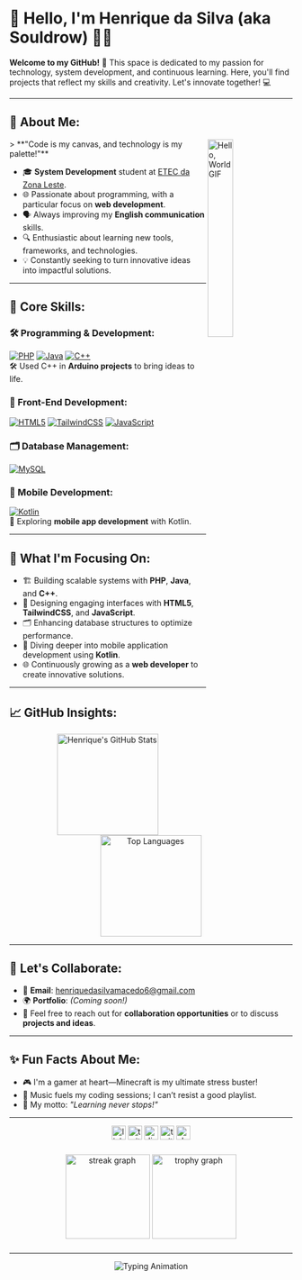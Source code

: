 

# 👋 Hello, I'm **Henrique da Silva** (aka Souldrow) 👨‍💻

**Welcome to my GitHub!** 🚀 This space is dedicated to my passion for technology, system development, and continuous learning. Here, you'll find projects that reflect my skills and creativity. Let's innovate together! 💻

---

## 🌟 About Me:
  <img src="https://media.giphy.com/media/f3iwJFOVOwuy7K6FFw/giphy.gif" alt="Hello, World GIF" width="30%" align="right"/>
> **"Code is my canvas, and technology is my palette!"**

- 🎓 **System Development** student at [ETEC da Zona Leste](https://www.etec.sp.gov.br/).  
- 🌐 Passionate about programming, with a particular focus on **web development**.
- 🗣️ Always improving my **English communication** skills.
- 🔍 Enthusiastic about learning new tools, frameworks, and technologies.  
- 💡 Constantly seeking to turn innovative ideas into impactful solutions.

---

## 💼 Core Skills:

### 🛠 Programming & Development:
[![PHP](https://img.shields.io/badge/-PHP-777BB4?style=flat-square&logo=php&logoColor=white)](https://www.php.net/)
[![Java](https://img.shields.io/badge/-Java-007396?style=flat-square&logo=java&logoColor=white)](https://www.java.com/)
[![C++](https://img.shields.io/badge/-C++-00599C?style=flat-square&logo=cplusplus&logoColor=white)](https://isocpp.org/)  
🛠 Used C++ in **Arduino projects** to bring ideas to life.

### 🎨 Front-End Development:
[![HTML5](https://img.shields.io/badge/-HTML5-E34F26?style=flat-square&logo=html5&logoColor=white)](https://developer.mozilla.org/en-US/docs/Web/HTML)
[![TailwindCSS](https://img.shields.io/badge/-TailwindCSS-06B6D4?style=flat-square&logo=tailwindcss&logoColor=white)](https://tailwindcss.com/)
[![JavaScript](https://img.shields.io/badge/-JavaScript-F7DF1E?style=flat-square&logo=javascript&logoColor=black)](https://developer.mozilla.org/en-US/docs/Web/JavaScript)

### 🗂️ Database Management:
[![MySQL](https://img.shields.io/badge/-MySQL-4479A1?style=flat-square&logo=mysql&logoColor=white)](https://www.mysql.com/)

### 📱 Mobile Development:
[![Kotlin](https://img.shields.io/badge/-Kotlin-7F52FF?style=flat-square&logo=kotlin&logoColor=white)](https://kotlinlang.org/)  
📱 Exploring **mobile app development** with Kotlin.

---

## 🎯 What I'm Focusing On:
- 🏗️ Building scalable systems with **PHP**, **Java**, and **C++**.  
- 🎨 Designing engaging interfaces with **HTML5**, **TailwindCSS**, and **JavaScript**.  
- 🗂️ Enhancing database structures to optimize performance.  
- 📱 Diving deeper into mobile application development using **Kotlin**.  
- 🌐 Continuously growing as a **web developer** to create innovative solutions.

---

## 📈 GitHub Insights:

<div align="center">
  <img height="180em" src="https://github-readme-stats.vercel.app/api?username=HickSouldrow&show_icons=true&theme=radical&hide_title=true&count_private=true" alt="Henrique's GitHub Stats"/>
  <img height="180em" src="https://github-readme-stats.vercel.app/api/top-langs/?username=HickSouldrow&layout=compact&theme=radical" alt="Top Languages"/>
</div>

---

## 🤝 Let's Collaborate:

- 📧 **Email**: [henriquedasilvamacedo6@gmail.com](mailto:henriquedasilvamacedo6@gmail.com)  
- 🌍 **Portfolio**: *(Coming soon!)*  
- 💬 Feel free to reach out for **collaboration opportunities** or to discuss **projects and ideas**.  

---

## ✨ Fun Facts About Me:

- 🎮 I'm a gamer at heart—Minecraft is my ultimate stress buster!  
- 🎵 Music fuels my coding sessions; I can’t resist a good playlist.  
- 🌟 My motto: *"Learning never stops!"*  

---

<div align="center">
  <img src="https://img.shields.io/static/v1?message=LinkedIn&logo=linkedin&label=&color=0077B5&logoColor=white&labelColor=&style=for-the-badge" height="25" alt="linkedin logo"  />
  <img src="https://img.shields.io/static/v1?message=Twitter&logo=twitter&label=&color=1DA1F2&logoColor=white&labelColor=&style=for-the-badge" height="25" alt="twitter logo"  />
  <img src="https://img.shields.io/static/v1?message=Discord&logo=discord&label=&color=7289DA&logoColor=white&labelColor=&style=for-the-badge" height="25" alt="discord logo"  />
  <img src="https://img.shields.io/static/v1?message=Twitch&logo=twitch&label=&color=9146FF&logoColor=white&labelColor=&style=for-the-badge" height="25" alt="twitch logo"  />
  <img src="https://img.shields.io/static/v1?message=dev.to&logo=dev.to&label=&color=0A0A0A&logoColor=white&labelColor=&style=for-the-badge" height="25" alt="devto logo"  />
</div>

###

<div align="center">
  <img src="https://streak-stats.demolab.com?user=HickSouldrow&locale=en&mode=daily&theme=dracula&hide_border=false&border_radius=5&order=3" height="150" alt="streak graph"  />
  <img src="https://github-profile-trophy.vercel.app?username=HickSouldrow&theme=dracula&column=-1&row=1&margin-w=8&margin-h=8&no-bg=false&no-frame=false&order=4" height="150" alt="trophy graph"  />
</div>

###

---

<div align="center">
  <img src="https://readme-typing-svg.herokuapp.com?font=Fira+Code&size=22&duration=4000&pause=500&color=32CD32&width=500&lines=Passionate+about+Technology!;Web+Developer+in+Progress!;Always+Learning+and+Growing!" alt="Typing Animation"/>
</div>
